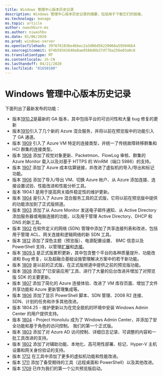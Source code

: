 ```yaml
---
title: Windows 管理中心版本历史记录
description: Windows 管理中心版本历史记录的摘要，包括用于下载它们的链接。
ms.technology: manage
ms.topic: article
author: nwashburn-ms
ms.author: niwashbu
ms.date: 01/06/2020
ms.prod: windows-server
ms.openlocfilehash: 3976761836e4bbec2a3d06d56220066a595046b4
ms.sourcegitcommit: 074b59341640a8ae0586d6b37df7ba256e03a0c6
ms.translationtype: MT
ms.contentlocale: zh-CN
ms.lasthandoff: 04/21/2020
ms.locfileid: "81650100"
---
```

# <a name="windows-admin-center-release-history"></a>Windows 管理中心版本历史记录

下面列出了最新发布的功能：

- 版本[1910.2](https://aka.ms/wac1910.2)是最新的 GA 版本，其中包括平台的可访问性和大量 bug 修复的更新
- 版本[1910](https://aka.ms/wac1910)引入了几个新的 Azure 混合服务，并将以前在预览版中的功能引入了 GA 通道。
- 版本 [1909](https://aka.ms/wac1909) 引入了 Azure VM 特定的连接类型，并统一了传统故障转移群集和 HCI 群集的连接类型。
- 版本 [1908](https://aka.ms/wac1908) 添加了视觉对象更新、Packetmon、FlowLog 审核、群集的 Azure Monitor 载入以及对基于 HTTPS 的 WinRM（端口 5986）的支持。
- 版本 [1907](https://aka.ms/wac1907) 添加了 Azure 成本估算链接，并改进了虚拟机的导入/导出和标记功能。
- 版本 [1906](https://aka.ms/wac1906) 添加了导入/导出 VM、切换 Azure 帐户、从 Azure 添加连接、连接设置试验、性能改进和性能分析工具。
- 版本 1904.1 是用于提高网关插件稳定性的维护更新。
- 版本 [1904](https://aka.ms/wac1904) 是引入了 Azure 混合服务工具的正式版，它将以前在预览版中提供的功能添加到了正式版频道。
- 版本 [1903](https://aka.ms/wac1903) 添加了从 Azure Monitor 发送电子邮件通知、从 Active Directory 添加服务器或电脑连接的功能，以及用于管理 Active Directory、DHCP 和 DNS 的新工具。
- 版本 [1902](https://aka.ms/wac1902) 在软件定义的网络 (SDN) 管理中添加了共享连接列表和改进，包括用于管理 ACL、网关连接和逻辑网络的新 SDN 工具。
- 版本 [1812](https://aka.ms/wac1812) 添加了深色主题（预览版）、电源配置设置、 BMC 信息以及 PowerShell 支持，以管理[扩展](../configure/using-extensions.md#manage-extensions-with-powershell)和[连接](../use/get-started.md#use-powershell-to-import-or-export-your-connections-with-tags)。
- 版本 [1809.5](https://aka.ms/wac1809.5) 是正式版累积更新，其中包含整个平台的各种质量提升、功能改进和 Bug 修复，以及超融合基础设施管理解决方案中的若干新功能。
- 版本 [1809](https://cloudblogs.microsoft.com/windowsserver/2018/09/20/windows-admin-center-1809-and-sdk-now-generally-available/) 是以前的正式版，在正式版频道中提供之前的预览版功能。
- 版本 [1808](https://aka.ms/WACPreview1808-InsiderBlog) 添加了“已安装应用”工具、进行了大量的后台改进并增加了对预览版 SDK 的主要更新。
- 版本 [1807](https://aka.ms/WACPreview1807-InsiderBlog) 添加了简化的 Azure 连接体验、改进了 VM 库存页面、增加了文件共享功能和 Azure 更新管理集成等。
- 版本 [1806](https://aka.ms/WACPreview1806-InsiderBlog) 添加了显示 PowerShell 脚本、SDN 管理、2008 R2 连接、SDN、计划的任务和许多其他改进。
- 版本 1804.25 - 维护更新以为在完全脱机的环境中安装 Windows Admin Center 的用户提供支持。
- 版本 [1804](https://cloudblogs.microsoft.com/windowsserver/2018/04/12/announcing-windows-admin-center-our-reimagined-management-experience/) - Project Honolulu 成为了 Windows Admin Center，并添加了安全功能和基于角色的访问控制。 我们的第一个正式版。
- 版本 [1803](https://blogs.windows.com/windowsexperience/2018/03/13/announcing-project-honolulu-technical-preview-1803-and-rsat-insider-preview-for-windows-10) 添加了对 Azure AD 访问控制、详细日志记录、可调整的内容和一批工具改进的支持。
- 版本 [1802](https://blogs.windows.com/windowsexperience/2018/02/13/announcing-windows-server-insider-preview-build-17093-project-honolulu-technical-preview-1802) 添加了对辅助功能、本地化、高可用性部署、标记、Hyper-V 主机设置和网关身份验证的支持。
- 版本 [1712](https://blogs.windows.com/windowsexperience/2017/12/19/announcing-project-honolulu-technical-preview-1712-build-05002) 在工具中添加了更多的虚拟机功能和性能改进。
- 版本 [1711](https://cloudblogs.microsoft.com/windowsserver/2017/12/01/1711-update-to-project-honolulu-technical-preview-is-now-available/) 添加了备受期待的工具（远程桌面和 PowerShell）以及其他改进。
- 版本 [1709](https://cloudblogs.microsoft.com/windowsserver/2017/09/22/project-honolulu-technical-preview-is-now-available-for-download/) 已作为我们的第一个公共预览版启动。
